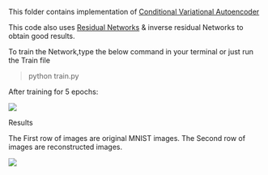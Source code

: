 This folder contains implementation of [Conditional Variational Autoencoder](https://arxiv.org/pdf/1312.6114.pdf(https://proceedings.neurips.cc/paper/2015/file/8d55a249e6baa5c06772297520da2051-Paper.pdf))

This code also uses [Residual Networks](https://arxiv.org/pdf/1512.03385.pdf) & inverse residual Networks to obtain good results. 

To train the Network,type the below command in your terminal or just run the Train file

>python train.py


After training for 5 epochs: 

![](https://i.imgur.com/SKFrBgM.png)



Results

The First row of images are original MNIST images.
The Second row of images are reconstructed images.

![](https://i.imgur.com/tsHwM8H.png)

